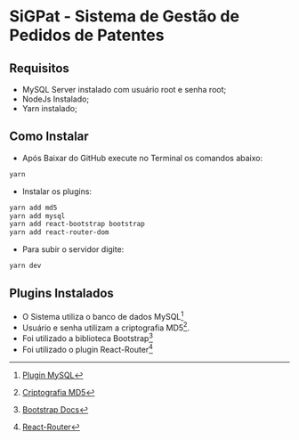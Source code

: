# SiGPat - Sistema de Gestão de Pedidos de Patentes

## Requisitos
* MySQL Server instalado com usuário root e senha root;
* NodeJs Instalado;
* Yarn instalado;

## Como Instalar
* Após Baixar do GitHub execute no Terminal os comandos abaixo:
```bash
yarn
```
* Instalar os plugins:
```bash
yarn add md5
yarn add mysql
yarn add react-bootstrap bootstrap
yarn add react-router-dom
```
* Para subir o servidor digite:
```bash
yarn dev
```

## Plugins Instalados
* O Sistema utiliza o banco de dados MySQL[^mysql] 
* Usuário e senha utilizam a criptografia MD5[^md5].
* Foi utilizado a biblioteca Bootstrap[^bootstrap]
* Foi utilizado o plugin React-Router[^react-router]


[^md5]: [Criptografia MD5](https://yarnpkg.com/package/md5)
[^mysql]: [Plugin MySQL](https://yarn.pm/mysql)
[^bootstrap]: [Bootstrap Docs](https://react-bootstrap.github.io/getting-started/introduction/)
[^react-router]: [React-Router](https://reactrouter.com/docs/en/v6/getting-started/tutorial)